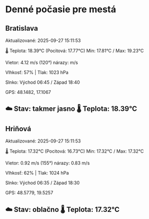 ﻿# Denné počasie pre mestá

## Bratislava
Aktualizované: 2025-09-27 15:11:53

🌡️ Teplota: 18.39°C 
(Pocitová: 17.77°C)
Min: 17.81°C / Max: 19.23°C

Vietor: 4.12 m/s    (120°) 
nárazy:  m/s

Vlhkosť: 57% | Tlak: 1023 hPa

Slnko: Východ 06:45 / Západ 18:40

GPS: 48.1482, 17.1067

☁️ Stav: takmer jasno        🌡️ Teplota: 18.39°C
---

## Hriňová
Aktualizované: 2025-09-27 15:11:53

🌡️ Teplota: 17.32°C 
(Pocitová: 16.73°C)
Min: 17.32°C / Max: 17.32°C

Vietor: 0.92 m/s (155°)
nárazy: 0.83 m/s

Vlhkosť: 62% | Tlak: 1024 hPa

Slnko: Východ 06:35 / Západ 18:30

GPS: 48.5779, 19.5257

☁️ Stav: oblačno        🌡️ Teplota: 17.32°C
---
